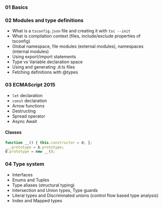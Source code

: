 ### 01 Basics

### 02 Modules and type definitions

* What is a `tsconfig.json` file and creating it with `tsc --init`
* What is compilation context (files, include/exclude properties of tsconfig)
* Global namespace, file modules (external modules), namespaces (internal modules)
* Using export/import statements
* Type vs Variable declaration space
* Using and generating .d.ts files
* Fetching definitions with @types

### 03 ECMAScript 2015

* `let` declaration
* `const` declaration
* Arrow functions
* Destructing
* Spread operator
* Async Await 

#### Classes

```js
function __() { this.constructor = d; };
__.prototype = b.prototype;
d.prototype = new __();
```

### 04 Type system

* Interfaces
* Enums and Tuples
* Type aliases (structural typing)
* Intersection and Union types, Type guards
* Literal types and Discriminated unions (control flow based type analysis)
* Index and Mapped types